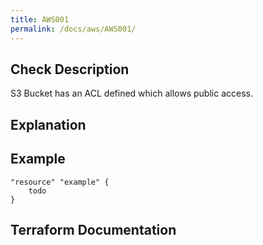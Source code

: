 ```yaml
---
title: AWS001
permalink: /docs/aws/AWS001/
---
```



## Check Description

S3 Bucket has an ACL defined which allows public access.

## Explanation

## Example

```
"resource" "example" {
	todo
}
```

## Terraform Documentation
